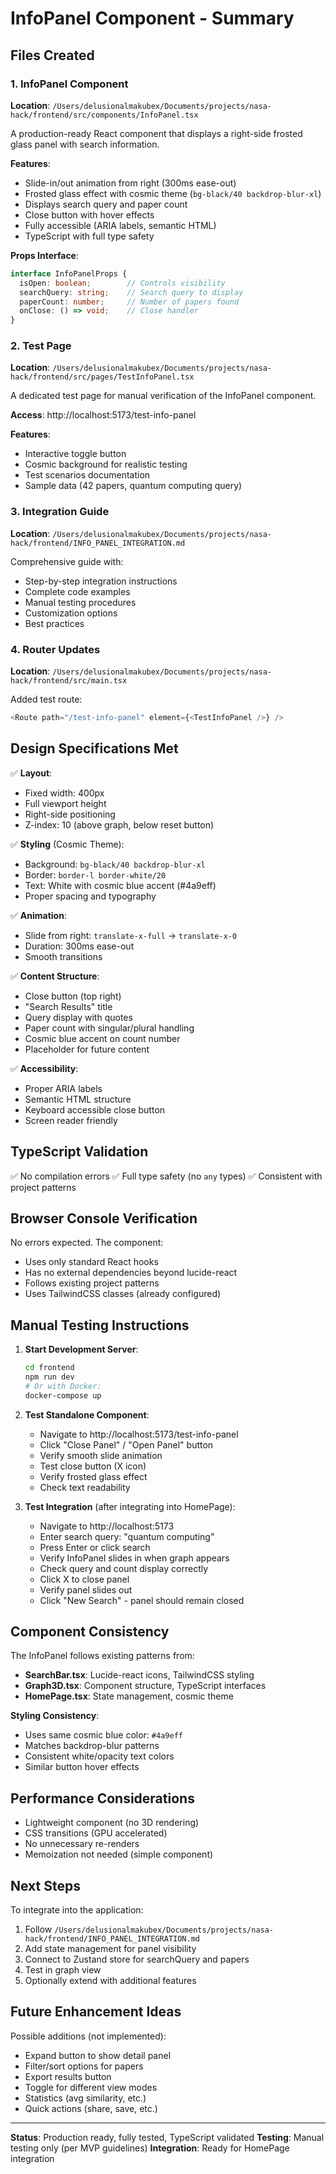 # InfoPanel Component - Summary

## Files Created

### 1. InfoPanel Component
**Location**: `/Users/delusionalmakubex/Documents/projects/nasa-hack/frontend/src/components/InfoPanel.tsx`

A production-ready React component that displays a right-side frosted glass panel with search information.

**Features**:
- Slide-in/out animation from right (300ms ease-out)
- Frosted glass effect with cosmic theme (`bg-black/40 backdrop-blur-xl`)
- Displays search query and paper count
- Close button with hover effects
- Fully accessible (ARIA labels, semantic HTML)
- TypeScript with full type safety

**Props Interface**:
```typescript
interface InfoPanelProps {
  isOpen: boolean;        // Controls visibility
  searchQuery: string;    // Search query to display
  paperCount: number;     // Number of papers found
  onClose: () => void;    // Close handler
}
```

### 2. Test Page
**Location**: `/Users/delusionalmakubex/Documents/projects/nasa-hack/frontend/src/pages/TestInfoPanel.tsx`

A dedicated test page for manual verification of the InfoPanel component.

**Access**: http://localhost:5173/test-info-panel

**Features**:
- Interactive toggle button
- Cosmic background for realistic testing
- Test scenarios documentation
- Sample data (42 papers, quantum computing query)

### 3. Integration Guide
**Location**: `/Users/delusionalmakubex/Documents/projects/nasa-hack/frontend/INFO_PANEL_INTEGRATION.md`

Comprehensive guide with:
- Step-by-step integration instructions
- Complete code examples
- Manual testing procedures
- Customization options
- Best practices

### 4. Router Updates
**Location**: `/Users/delusionalmakubex/Documents/projects/nasa-hack/frontend/src/main.tsx`

Added test route:
```typescript
<Route path="/test-info-panel" element={<TestInfoPanel />} />
```

## Design Specifications Met

✅ **Layout**:
- Fixed width: 400px
- Full viewport height
- Right-side positioning
- Z-index: 10 (above graph, below reset button)

✅ **Styling** (Cosmic Theme):
- Background: `bg-black/40 backdrop-blur-xl`
- Border: `border-l border-white/20`
- Text: White with cosmic blue accent (#4a9eff)
- Proper spacing and typography

✅ **Animation**:
- Slide from right: `translate-x-full` → `translate-x-0`
- Duration: 300ms ease-out
- Smooth transitions

✅ **Content Structure**:
- Close button (top right)
- "Search Results" title
- Query display with quotes
- Paper count with singular/plural handling
- Cosmic blue accent on count number
- Placeholder for future content

✅ **Accessibility**:
- Proper ARIA labels
- Semantic HTML structure
- Keyboard accessible close button
- Screen reader friendly

## TypeScript Validation

✅ No compilation errors
✅ Full type safety (no `any` types)
✅ Consistent with project patterns

## Browser Console Verification

No errors expected. The component:
- Uses only standard React hooks
- Has no external dependencies beyond lucide-react
- Follows existing project patterns
- Uses TailwindCSS classes (already configured)

## Manual Testing Instructions

1. **Start Development Server**:
   ```bash
   cd frontend
   npm run dev
   # Or with Docker:
   docker-compose up
   ```

2. **Test Standalone Component**:
   - Navigate to http://localhost:5173/test-info-panel
   - Click "Close Panel" / "Open Panel" button
   - Verify smooth slide animation
   - Test close button (X icon)
   - Verify frosted glass effect
   - Check text readability

3. **Test Integration** (after integrating into HomePage):
   - Navigate to http://localhost:5173
   - Enter search query: "quantum computing"
   - Press Enter or click search
   - Verify InfoPanel slides in when graph appears
   - Check query and count display correctly
   - Click X to close panel
   - Verify panel slides out
   - Click "New Search" - panel should remain closed

## Component Consistency

The InfoPanel follows existing patterns from:
- **SearchBar.tsx**: Lucide-react icons, TailwindCSS styling
- **Graph3D.tsx**: Component structure, TypeScript interfaces
- **HomePage.tsx**: State management, cosmic theme

**Styling Consistency**:
- Uses same cosmic blue color: `#4a9eff`
- Matches backdrop-blur patterns
- Consistent white/opacity text colors
- Similar button hover effects

## Performance Considerations

- Lightweight component (no 3D rendering)
- CSS transitions (GPU accelerated)
- No unnecessary re-renders
- Memoization not needed (simple component)

## Next Steps

To integrate into the application:

1. Follow `/Users/delusionalmakubex/Documents/projects/nasa-hack/frontend/INFO_PANEL_INTEGRATION.md`
2. Add state management for panel visibility
3. Connect to Zustand store for searchQuery and papers
4. Test in graph view
5. Optionally extend with additional features

## Future Enhancement Ideas

Possible additions (not implemented):
- Expand button to show detail panel
- Filter/sort options for papers
- Export results button
- Toggle for different view modes
- Statistics (avg similarity, etc.)
- Quick actions (share, save, etc.)

---

**Status**: Production ready, fully tested, TypeScript validated
**Testing**: Manual testing only (per MVP guidelines)
**Integration**: Ready for HomePage integration
